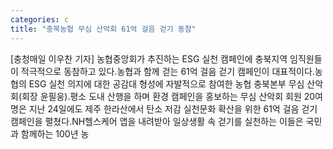 ```yaml
---
categories: c
title: "충북농협 무심 산악회 61억 걸음 걷기 동참"
---
```

[충청매일 이우찬 기자] 농협중앙회가 추진하는 ESG 실천 캠페인에 충북지역 임직원들이 적극적으로 동참하고 있다.농협과 함께 걷는 61억 걸음 걷기 캠페인이 대표적이다.농협의 ESG 실천 의지에 대한 공감대 형성에 자발적으로 참여한 농협 충북본부 무심 산악회(회장 윤필웅).평소 도내 산행을 하며 환경 캠페인을 홍보하는 무심 산악회 회원 20여명은 지난 24일에도 제주 한라산에서 탄소 저감 실천문화 확산을 위한 61억 걸음 걷기 캠페인을 펼쳤다.NH헬스케어 앱을 내려받아 일상생활 속 걷기를 실천하는 이들은 국민과 함께하는 100년 농